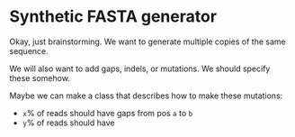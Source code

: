 # Synthetic FASTA generator

Okay, just brainstorming. We want to generate multiple copies of the same sequence. 

We will also want to add gaps, indels, or mutations. We should specify these somehow.

Maybe we can make a class that describes how to make these mutations:

- `x`% of reads should have gaps from pos `a` to `b`
- `y`% of reads should have 